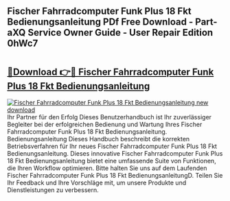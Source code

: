 ## Fischer Fahrradcomputer Funk Plus 18 Fkt Bedienungsanleitung PDf Free Download - Part-aXQ Service Owner Guide - User Repair Edition 0hWc7

# <h2><a href="http://df2pdy.blite.top/?on=Fischer+Fahrradcomputer+Funk+Plus+18+Fkt+Bedienungsanleitung">🔗Download 👉🔴 Fischer Fahrradcomputer Funk Plus 18 Fkt Bedienungsanleitung</a></h2>

[![Fischer Fahrradcomputer Funk Plus 18 Fkt Bedienungsanleitung new download](https://i.imgur.com/lujVjoI.png)](http://df2pdy.blite.top/?on=Fischer+Fahrradcomputer+Funk+Plus+18+Fkt+Bedienungsanleitung)
Ihr Partner für den Erfolg Dieses Benutzerhandbuch ist Ihr zuverlässiger Begleiter bei der erfolgreichen Bedienung und Wartung Ihres Fischer Fahrradcomputer Funk Plus 18 Fkt Bedienungsanleitung. Bedienungsanleitung Dieses Handbuch beschreibt die korrekten Betriebsverfahren für Ihr neues Fischer Fahrradcomputer Funk Plus 18 Fkt Bedienungsanleitung. Dieses innovative Fischer Fahrradcomputer Funk Plus 18 Fkt Bedienungsanleitung bietet eine umfassende Suite von Funktionen, die Ihren Workflow optimieren. Bitte halten Sie uns auf dem Laufenden Fischer Fahrradcomputer Funk Plus 18 Fkt BedienungsanleitungD. Teilen Sie Ihr Feedback und Ihre Vorschläge mit, um unsere Produkte und Dienstleistungen zu verbessern.
